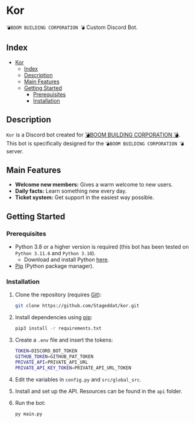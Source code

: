# Kor
`💣BOOM BUILDING CORPORATION 💣` Custom Discord Bot.

## Index
- [Kor](#kor)
  - [Index](#index)
  - [Description](#description)
  - [Main Features](#main-features)
  - [Getting Started](#getting-started)
    - [Prerequisites](#prerequisites)
    - [Installation](#installation)

## Description
`Kor` is a Discord bot created for [💣BOOM BUILDING CORPORATION 💣](https://discord.com/invite/boombuilding).  
This bot is specifically designed for the `💣BOOM BUILDING CORPORATION 💣` server.

## Main Features
- **Welcome new members:** Gives a warm welcome to new users.  
- **Daily facts:** Learn something new every day.  
- **Ticket system:** Get support in the easiest way possible.  

## Getting Started

### Prerequisites
- Python 3.8 or a higher version is required (this bot has been tested on `Python 3.11.6` and `Python 3.10`).  
  - Download and install Python [here](https://www.python.org/downloads/).  
- [Pip](https://pip.pypa.io/en/stable/) (Python package manager).  

### Installation
1. Clone the repository (requires [Git](https://git-scm.com/)):  
   ```sh
   git clone https://github.com/Stageddat/kor.git
   ```

2. Install dependencies using [pip](https://pip.pypa.io/en/stable/):  
   ```sh
   pip3 install -r requirements.txt
   ```

3. Create a `.env` file and insert the tokens:  
   ```bash
   TOKEN=DISCORD_BOT_TOKEN
   GITHUB_TOKEN=GITHUB_PAT_TOKEN
   PRIVATE_API=PRIVATE_API_URL
   PRIVATE_API_KEY_TOKEN=PRIVATE_API_URL_TOKEN
   ```

4. Edit the variables in `config.py` and `src/global_src`.  

5. Install and set up the API. Resources can be found in the `api` folder.  

6. Run the bot:  
   ```sh
   py main.py
   ```